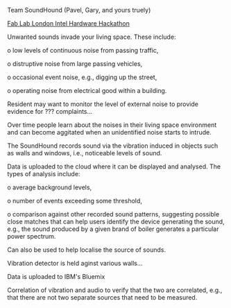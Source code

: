Team SoundHound (Pavel, Gary, and yours truely)

[Fab Lab London Intel Hardware Hackathon](http://fablablondon.org/events/fab-lab-london-intel-hardware-hackathon/)


Unwanted sounds invade your living space.  These include:

   o low levels of continuous noise from passing traffic,

   o distruptive noise from large passing vehicles,

   o occasional event noise, e.g., digging up the street,

   o operating noise from electrical good within a building.


Resident may want to monitor the level of external noise to
provide evidence for ??? complaints...

Over time people learn about the noises in their living space
environment and can become aggitated when an unidentified noise
starts to intrude.

The SoundHound records sound via the vibration induced in
objects such as walls and windows, i.e., noticeable levels of sound.

Data is uploaded to the cloud where it can be displayed and analysed.
The types of analysis include:

   o average background levels,

   o number of events exceeding some threshold,

   o comparison against other recorded sound patterns, suggesting
possible close matches that can help users identify the device
generating the sound, e.g., the sound produced by a given brand of
boiler generates a particular power spectrum.

Can also be used to help localise the source of sounds.

Vibration detector is held aginst various walls...

Data is uploaded to IBM's Bluemix

Correlation of vibration and audio to verify that the
two are correlated, e.g., that there are not two separate
sources that need to be measured.

